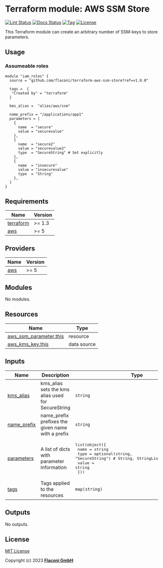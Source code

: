 # Terraform module: AWS SSM Store

[![Lint Status](https://github.com/Flaconi/terraform-aws-ssm-store/actions/workflows/linting.yml/badge.svg?branch=master)](https://github.com/Flaconi/terraform-aws-ssm-store/actions/workflows/linting.yml)
[![Docs Status](https://github.com/Flaconi/terraform-aws-ssm-store/actions/workflows/terraform-docs.yml/badge.svg?branch=master)](https://github.com/Flaconi/terraform-aws-ssm-store/actions/workflows/terraform-docs.yml)
[![Tag](https://img.shields.io/github/tag/flaconi/terraform-aws-ssm-store.svg)](https://github.com/flaconi/terraform-aws-ssm-store/releases)
[![License](https://img.shields.io/badge/license-MIT-blue.svg)](https://opensource.org/licenses/MIT)

This Terraform module can create an arbitrary number of SSM-keys to store parameters.

## Usage

### Assumeable roles

```hcl
module "iam_roles" {
  source = "github.com/flaconi/terraform-aws-ssm-store?ref=v1.0.0"

  tags =  {
   "Created by" = "terraform"
  }

  kms_alias =  "alias/aws/ssm"

  name_prefix = "/applications/app1"
  parameters = [
    {
      name  = "secure"
      value = "securevalue"
    },
    {
      name  = "secure2"
      value = "securevalue2"
      type  = "SecureString" # Set explicitly
    },
    {
      name  = "insecure"
      value = "insecurevalue"
      type  = "String"
    },
  ]
}
```

<!-- BEGINNING OF PRE-COMMIT-TERRAFORM DOCS HOOK -->
## Requirements

| Name | Version |
|------|---------|
| <a name="requirement_terraform"></a> [terraform](#requirement\_terraform) | >= 1.3 |
| <a name="requirement_aws"></a> [aws](#requirement\_aws) | >= 5 |

## Providers

| Name | Version |
|------|---------|
| <a name="provider_aws"></a> [aws](#provider\_aws) | >= 5 |

## Modules

No modules.

## Resources

| Name | Type |
|------|------|
| [aws_ssm_parameter.this](https://registry.terraform.io/providers/hashicorp/aws/latest/docs/resources/ssm_parameter) | resource |
| [aws_kms_key.this](https://registry.terraform.io/providers/hashicorp/aws/latest/docs/data-sources/kms_key) | data source |

## Inputs

| Name | Description | Type | Default | Required |
|------|-------------|------|---------|:--------:|
| <a name="input_kms_alias"></a> [kms\_alias](#input\_kms\_alias) | kms\_alias sets the kms alias used for SecureString | `string` | `"alias/aws/ssm"` | no |
| <a name="input_name_prefix"></a> [name\_prefix](#input\_name\_prefix) | name\_prefix prefixes the given name with a prefix | `string` | `""` | no |
| <a name="input_parameters"></a> [parameters](#input\_parameters) | A list of dicts with parameter information | <pre>list(object({<br>    name  = string<br>    type  = optional(string, "SecureString") # String, StringList or SecureString<br>    value = string<br>  }))</pre> | `[]` | no |
| <a name="input_tags"></a> [tags](#input\_tags) | Tags applied to the resources | `map(string)` | `{}` | no |

## Outputs

No outputs.

<!-- END OF PRE-COMMIT-TERRAFORM DOCS HOOK -->

## License

[MIT License](LICENSE)

Copyright (c) 2023 **[Flaconi GmbH](https://github.com/flaconi)**
